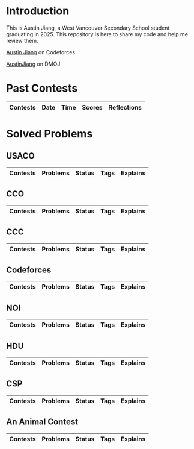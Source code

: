 # Introduction
This is Austin Jiang, a West Vancouver Secondary School student graduating in 2025.
This repository is here to share my code and help me review them.

[Austin Jiang](https://codeforces.com/profile/Austin_Jiang) on Codeforces

[AustinJiang](https://dmoj.ca/user/AustinJiang) on DMOJ

# Past Contests
| Contests | Date | Time | Scores | Reflections |
| :------- | :--- | :--- | :----- | :---------- |


# Solved Problems
## USACO
| Contests | Problems | Status | Tags | Explains |
| :------- | :------- | :----- | :--- | :------- |

## CCO
| Contests | Problems | Status | Tags | Explains |
| :------- | :------- | :----- | :--- | :------- |

## CCC
| Contests | Problems | Status | Tags | Explains |
| :------- | :------- | :----- | :--- | :------- |

## Codeforces
| Contests | Problems | Status | Tags | Explains |
| :------- | :------- | :----- | :--- | :------- |

## NOI
| Contests | Problems | Status | Tags | Explains |
| :------- | :------- | :----- | :--- | :------- |

## HDU
| Contests | Problems | Status | Tags | Explains |
| :------- | :------- | :----- | :--- | :------- |

## CSP
| Contests | Problems | Status | Tags | Explains |
| :------- | :------- | :----- | :--- | :------- |

## An Animal Contest
| Contests | Problems | Status | Tags | Explains |
| :------- | :------- | :----- | :--- | :------- |